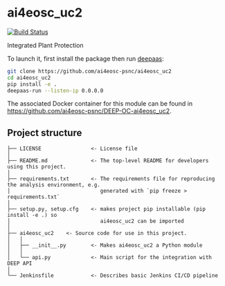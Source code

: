 # ai4eosc_uc2
[![Build Status](https://jenkins.indigo-datacloud.eu/buildStatus/icon?job=Pipeline-as-code/DEEP-OC-org/UC-ai4eosc-psnc-ai4eosc_uc2/test)](https://jenkins.indigo-datacloud.eu/job/Pipeline-as-code/job/DEEP-OC-org/job/UC-ai4eosc-psnc-ai4eosc_uc2/job/test)

Integrated Plant Protection

To launch it, first install the package then run [deepaas](https://github.com/indigo-dc/DEEPaaS):
```bash
git clone https://github.com/ai4eosc-psnc/ai4eosc_uc2
cd ai4eosc_uc2
pip install -e .
deepaas-run --listen-ip 0.0.0.0
```
The associated Docker container for this module can be found in https://github.com/ai4eosc-psnc/DEEP-OC-ai4eosc_uc2.

## Project structure
```
├── LICENSE                <- License file
│
├── README.md              <- The top-level README for developers using this project.
│
├── requirements.txt       <- The requirements file for reproducing the analysis environment, e.g.
│                             generated with `pip freeze > requirements.txt`
│
├── setup.py, setup.cfg    <- makes project pip installable (pip install -e .) so
│                             ai4eosc_uc2 can be imported
│
├── ai4eosc_uc2    <- Source code for use in this project.
│   │
│   ├── __init__.py        <- Makes ai4eosc_uc2 a Python module
│   │
│   └── api.py             <- Main script for the integration with DEEP API
│
└── Jenkinsfile            <- Describes basic Jenkins CI/CD pipeline
```
